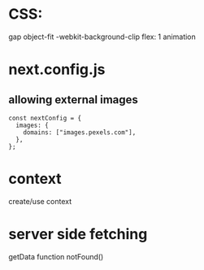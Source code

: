 # CSS:

gap
object-fit
-webkit-background-clip
flex: 1
animation

# next.config.js

## allowing external images

```
const nextConfig = {
  images: {
    domains: ["images.pexels.com"],
  },
};
```

# context

create/use context

# server side fetching

getData function
notFound()
